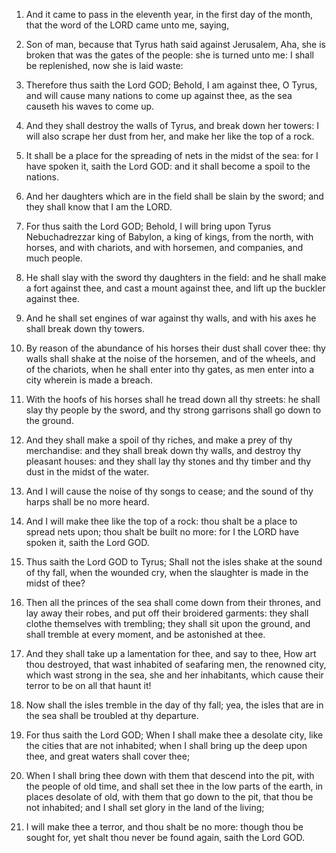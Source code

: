 1. And it came to pass in the eleventh year, in the first day of the
month, that the word of the LORD came unto me, saying,

2. Son of
man, because that Tyrus hath said against Jerusalem, Aha, she is
broken that was the gates of the people: she is turned unto me: I
shall be replenished, now she is laid waste:

3. Therefore thus saith
the Lord GOD; Behold, I am against thee, O Tyrus, and will cause many
nations to come up against thee, as the sea causeth his waves to come
up.

4. And they shall destroy the walls of Tyrus, and break down her
towers: I will also scrape her dust from her, and make her like the
top of a rock.

5. It shall be a place for the spreading of nets in the midst of the
sea: for I have spoken it, saith the Lord GOD: and it shall become a
spoil to the nations.

6. And her daughters which are in the field shall be slain by the
sword; and they shall know that I am the LORD.

7. For thus saith the Lord GOD; Behold, I will bring upon Tyrus
Nebuchadrezzar king of Babylon, a king of kings, from the north, with
horses, and with chariots, and with horsemen, and companies, and much
people.

8. He shall slay with the sword thy daughters in the field: and he
shall make a fort against thee, and cast a mount against thee, and
lift up the buckler against thee.

9. And he shall set engines of war against thy walls, and with his
axes he shall break down thy towers.

10. By reason of the abundance of his horses their dust shall cover
thee: thy walls shall shake at the noise of the horsemen, and of the
wheels, and of the chariots, when he shall enter into thy gates, as
men enter into a city wherein is made a breach.

11. With the hoofs of his horses shall he tread down all thy
streets: he shall slay thy people by the sword, and thy strong
garrisons shall go down to the ground.

12. And they shall make a spoil of thy riches, and make a prey of
thy merchandise: and they shall break down thy walls, and destroy thy
pleasant houses: and they shall lay thy stones and thy timber and thy
dust in the midst of the water.

13. And I will cause the noise of thy songs to cease; and the sound
of thy harps shall be no more heard.

14. And I will make thee like the top of a rock: thou shalt be a
place to spread nets upon; thou shalt be built no more: for I the LORD
have spoken it, saith the Lord GOD.

15. Thus saith the Lord GOD to Tyrus; Shall not the isles shake at
the sound of thy fall, when the wounded cry, when the slaughter is
made in the midst of thee?

16. Then all the princes of the sea
shall come down from their thrones, and lay away their robes, and put
off their broidered garments: they shall clothe themselves with
trembling; they shall sit upon the ground, and shall tremble at every
moment, and be astonished at thee.

17. And they shall take up a lamentation for thee, and say to thee,
How art thou destroyed, that wast inhabited of seafaring men, the
renowned city, which wast strong in the sea, she and her inhabitants,
which cause their terror to be on all that haunt it!

18. Now shall
the isles tremble in the day of thy fall; yea, the isles that are in
the sea shall be troubled at thy departure.

19. For thus saith the Lord GOD; When I shall make thee a desolate
city, like the cities that are not inhabited; when I shall bring up
the deep upon thee, and great waters shall cover thee;

20. When I
shall bring thee down with them that descend into the pit, with the
people of old time, and shall set thee in the low parts of the earth,
in places desolate of old, with them that go down to the pit, that
thou be not inhabited; and I shall set glory in the land of the
living;

21. I will make thee a terror, and thou shalt be no more:
though thou be sought for, yet shalt thou never be found again, saith
the Lord GOD.